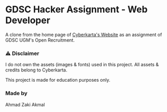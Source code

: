 # GDSC Hacker Assignment - Web Developer

A clone from the home page of [Cyberkarta's Website](https://www.cyberkarta.com) as an assignment of GDSC UGM's Open Recruitment.

### ⚠ Disclaimer

I do not own the assets (images & fonts) used in this project. All assets & credits belong to Cyberkarta. 

This project is made for education purposes only.

### Made by 

Ahmad Zaki Akmal
